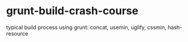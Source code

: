 grunt-build-crash-course
========================

typical build process using grunt: concat, usemin, uglify, cssmin, hash-resource

